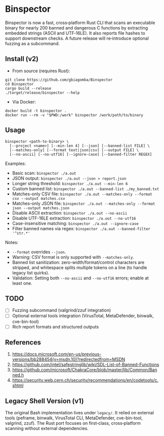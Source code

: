 # Binspector
Binspector is now a fast, cross‑platform Rust CLI that scans an executable binary for nearly 200 banned and dangerous C functions by extracting embedded strings (ASCII and UTF‑16LE). It also reports file hashes to support downstream checks. A future release will re‑introduce optional fuzzing as a subcommand.

## Install (v2)

- From source (requires Rust):
```
git clone https://github.com/gbiagomba/Binspector
cd Binspector
cargo build --release
./target/release/binspector --help
```

- Via Docker:
```
docker build -t binspector .
docker run --rm -v "$PWD:/work" binspector /work/path/to/binary
```

## Usage
```
binspector <path-to-binary> \
  [--project <name>] [--min-len 4] [--json] [--banned-list FILE] \
  [--matches-only] [--format text|json|csv] [--output FILE] \
  [--no-ascii] [--no-utf16] [--ignore-case] [--banned-filter REGEX]
```

Examples:
- Basic scan: `binspector ./a.out`
- JSON output: `binspector ./a.out --json > report.json`
- Longer string threshold: `binspector ./a.out --min-len 6`
- Custom banned list: `binspector ./a.out --banned-list ./my_banned.txt`
- Matches-only CSV file: `binspector ./a.out --matches-only --format csv --output matches.csv`
- Matches-only JSON file: `binspector ./a.out --matches-only --format json --output matches.json`
 - Disable ASCII extraction: `binspector ./a.out --no-ascii`
 - Disable UTF-16LE extraction: `binspector ./a.out --no-utf16`
 - Case-insensitive matching: `binspector ./a.out --ignore-case`
 - Filter banned names via regex: `binspector ./a.out --banned-filter '^str.*'`

Notes:
- `--format` overrides `--json`.
- Warning: CSV format is only supported with `--matches-only`.
- Banned list sanitization: zero-width/format/control characters are stripped, and whitespace splits multiple tokens on a line (to handle legacy list quirks).
 - Validation: Setting both `--no-ascii` and `--no-utf16` errors; enable at least one.

## TODO
- [ ] Fuzzing subcommand (valgrind/zzuf integration)
- [ ] Optional external tools integration (VirusTotal, MetaDefender, binwalk, cve-bin-tool)
- [ ] Rich report formats and structured outputs

## References
1. https://docs.microsoft.com/en-us/previous-versions/bb288454(v=msdn.10)?redirectedfrom=MSDN
2. https://github.com/intel/safestringlib/wiki/SDL-List-of-Banned-Functions
3. https://github.com/microsoft/ChakraCore/blob/master/lib/Common/Banned.h
4. https://security.web.cern.ch/security/recommendations/en/codetools/c.shtml

## Legacy Shell Version (v1)
The original Bash implementation lives under `legacy/`. It relied on external tools (peframe, binwalk, VirusTotal CLI, MetaDefender, cve-bin-tool, valgrind, zzuf). The Rust port focuses on first‑class, cross‑platform scanning without external dependencies.
